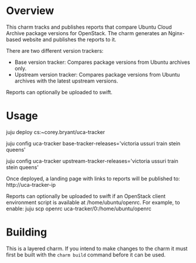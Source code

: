 # Overview

This charm tracks and publishes reports that compare Ubuntu Cloud Archive
package versions for OpenStack. The charm generates an Nginx-based website
and publishes the reports to it.

There are two different version trackers:

* Base version tracker: Compares package versions from Ubuntu archives only.
* Upstream version tracker: Compares package versions from Ubuntu archives
  with the latest upstream versions.

Reports can optionally be uploaded to swift.

# Usage

juju deploy cs:~corey.bryant/uca-tracker

juju config uca-tracker base-tracker-releases='victoria ussuri train stein queens'

juju config uca-tracker upstream-tracker-releases='victoria ussuri train stein queens'

Once deployed, a landing page with links to reports will be published to:
http://uca-tracker-ip

Reports can optionally be uploaded to swift if an OpenStack client environment
script is available at /home/ubuntu/openrc. For example, to enable:
juju scp openrc uca-tracker/0:/home/ubuntu/openrc

# Building

This is a layered charm. If you intend to make changes to the charm it must
first be built with the `charm build` command before it can be used.
